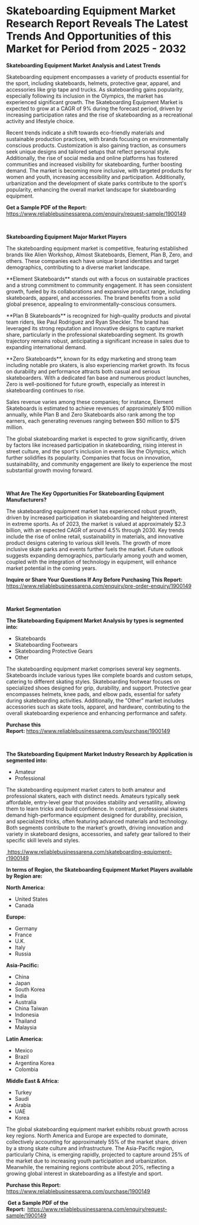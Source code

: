 <p><h1>Skateboarding Equipment Market Research Report Reveals The Latest Trends And Opportunities of this Market for Period from 2025 - 2032</h1></p><p><strong>Skateboarding Equipment Market Analysis and Latest Trends</strong></p>
<p><p>Skateboarding equipment encompasses a variety of products essential for the sport, including skateboards, helmets, protective gear, apparel, and accessories like grip tape and trucks. As skateboarding gains popularity, especially following its inclusion in the Olympics, the market has experienced significant growth. The Skateboarding Equipment Market is expected to grow at a CAGR of 9% during the forecast period, driven by increasing participation rates and the rise of skateboarding as a recreational activity and lifestyle choice.</p><p>Recent trends indicate a shift towards eco-friendly materials and sustainable production practices, with brands focusing on environmentally conscious products. Customization is also gaining traction, as consumers seek unique designs and tailored setups that reflect personal style. Additionally, the rise of social media and online platforms has fostered communities and increased visibility for skateboarding, further boosting demand. The market is becoming more inclusive, with targeted products for women and youth, increasing accessibility and participation. Additionally, urbanization and the development of skate parks contribute to the sport's popularity, enhancing the overall market landscape for skateboarding equipment.</p></p>
<p><strong>Get a Sample PDF of the Report:&nbsp;</strong> <a href="https://www.reliablebusinessarena.com/enquiry/request-sample/1900149?utm_campaign=2635&utm_medium=2&utm_source=Github&utm_content=ia&utm_term=15042025&utm_id=skateboarding-equipment">https://www.reliablebusinessarena.com/enquiry/request-sample/1900149</a></p>
<p>&nbsp;</p>
<p><strong>Skateboarding Equipment Major Market Players</strong></p>
<p><p>The skateboarding equipment market is competitive, featuring established brands like Alien Workshop, Almost Skateboards, Element, Plan B, Zero, and others. These companies each have unique brand identities and target demographics, contributing to a diverse market landscape.</p><p>**Element Skateboards** stands out with a focus on sustainable practices and a strong commitment to community engagement. It has seen consistent growth, fueled by its collaborations and expansive product range, including skateboards, apparel, and accessories. The brand benefits from a solid global presence, appealing to environmentally-conscious consumers.</p><p>**Plan B Skateboards** is recognized for high-quality products and pivotal team riders, like Paul Rodriguez and Ryan Sheckler. The brand has leveraged its strong reputation and innovative designs to capture market share, particularly in the professional skateboarding segment. Its growth trajectory remains robust, anticipating a significant increase in sales due to expanding international demand.</p><p>**Zero Skateboards**, known for its edgy marketing and strong team including notable pro skaters, is also experiencing market growth. Its focus on durability and performance attracts both casual and serious skateboarders. With a dedicated fan base and numerous product launches, Zero is well-positioned for future growth, especially as interest in skateboarding continues to rise.</p><p>Sales revenue varies among these companies; for instance, Element Skateboards is estimated to achieve revenues of approximately $100 million annually, while Plan B and Zero Skateboards also rank among the top earners, each generating revenues ranging between $50 million to $75 million.</p><p>The global skateboarding market is expected to grow significantly, driven by factors like increased participation in skateboarding, rising interest in street culture, and the sport's inclusion in events like the Olympics, which further solidifies its popularity. Companies that focus on innovation, sustainability, and community engagement are likely to experience the most substantial growth moving forward.</p></p>
<p>&nbsp;</p>
<p><strong>What Are The Key Opportunities For Skateboarding Equipment Manufacturers?</strong></p>
<p><p>The skateboarding equipment market has experienced robust growth, driven by increased participation in skateboarding and heightened interest in extreme sports. As of 2023, the market is valued at approximately $2.3 billion, with an expected CAGR of around 4.5% through 2030. Key trends include the rise of online retail, sustainability in materials, and innovative product designs catering to various skill levels. The growth of more inclusive skate parks and events further fuels the market. Future outlook suggests expanding demographics, particularly among youth and women, coupled with the integration of technology in equipment, will enhance market potential in the coming years.</p></p>
<p><strong>Inquire or Share Your Questions If Any Before Purchasing This Report:</strong> <a href="https://www.reliablebusinessarena.com/enquiry/pre-order-enquiry/1900149?utm_campaign=2635&utm_medium=2&utm_source=Github&utm_content=ia&utm_term=15042025&utm_id=skateboarding-equipment">https://www.reliablebusinessarena.com/enquiry/pre-order-enquiry/1900149</a></p>
<p>&nbsp;</p>
<p><strong>Market Segmentation</strong></p>
<p><strong>The Skateboarding Equipment Market Analysis by types is segmented into:</strong></p>
<p><ul><li>Skateboards</li><li>Skateboarding Footwears</li><li>Skateboarding Protective Gears</li><li>Other</li></ul></p>
<p><p>The skateboarding equipment market comprises several key segments. Skateboards include various types like complete boards and custom setups, catering to different skating styles. Skateboarding footwear focuses on specialized shoes designed for grip, durability, and support. Protective gear encompasses helmets, knee pads, and elbow pads, essential for safety during skateboarding activities. Additionally, the "Other" market includes accessories such as skate tools, apparel, and hardware, contributing to the overall skateboarding experience and enhancing performance and safety.</p></p>
<p><strong>Purchase this Report:&nbsp;</strong><a href="https://www.reliablebusinessarena.com/purchase/1900149?utm_campaign=2635&utm_medium=2&utm_source=Github&utm_content=ia&utm_term=15042025&utm_id=skateboarding-equipment">https://www.reliablebusinessarena.com/purchase/1900149</a></p>
<p>&nbsp;</p>
<p><strong>The Skateboarding Equipment Market Industry Research by Application is segmented into:</strong></p>
<p><ul><li>Amateur</li><li>Professional</li></ul></p>
<p><p>The skateboarding equipment market caters to both amateur and professional skaters, each with distinct needs. Amateurs typically seek affordable, entry-level gear that provides stability and versatility, allowing them to learn tricks and build confidence. In contrast, professional skaters demand high-performance equipment designed for durability, precision, and specialized tricks, often featuring advanced materials and technology. Both segments contribute to the market's growth, driving innovation and variety in skateboard designs, accessories, and safety gear tailored to their specific skill levels and styles.</p></p>
<p><a href="https://www.reliablebusinessarena.com/skateboarding-equipment-r1900149?utm_campaign=2635&utm_medium=2&utm_source=Github&utm_content=ia&utm_term=15042025&utm_id=skateboarding-equipment">&nbsp;https://www.reliablebusinessarena.com/skateboarding-equipment-r1900149</a></p>
<p><strong>In terms of Region, the Skateboarding Equipment Market Players available by Region are:</strong></p>
<p>
    <p> <strong> North America: </strong>
        <ul>
            <li>United States</li>
            <li>Canada</li>
        </ul>
        </p> 
    <p> <strong> Europe: </strong>
        <ul>
            <li>Germany</li>
            <li>France</li>
            <li>U.K.</li>
            <li>Italy</li>
            <li>Russia</li>
        </ul>
        </p> 
    <p> <strong> Asia-Pacific: </strong>
        <ul>
            <li>China</li>
            <li>Japan</li>
            <li>South Korea</li>
            <li>India</li>
            <li>Australia</li>
            <li>China Taiwan</li>
            <li>Indonesia</li>
            <li>Thailand</li>
            <li>Malaysia</li>
        </ul>
        </p> 
    <p> <strong> Latin America: </strong>
        <ul>
            <li>Mexico</li>
            <li>Brazil</li>
            <li>Argentina Korea</li>
            <li>Colombia</li>
        </ul>
        </p> 
    <p> <strong> Middle East & Africa: </strong>
        <ul>
            <li>Turkey</li>
            <li>Saudi</li>
            <li>Arabia</li>
            <li>UAE</li>
            <li>Korea</li>
        </ul>
    </p>
    </p>
<p><p>The global skateboarding equipment market exhibits robust growth across key regions. North America and Europe are expected to dominate, collectively accounting for approximately 55% of the market share, driven by a strong skate culture and infrastructure. The Asia-Pacific region, particularly China, is emerging rapidly, projected to capture around 25% of the market due to increasing youth participation and urbanization. Meanwhile, the remaining regions contribute about 20%, reflecting a growing global interest in skateboarding as a lifestyle and sport.</p></p>
<p><strong>Purchase this Report: </strong><a href="https://www.reliablebusinessarena.com/purchase/1900149?utm_campaign=2635&utm_medium=2&utm_source=Github&utm_content=ia&utm_term=15042025&utm_id=skateboarding-equipment">https://www.reliablebusinessarena.com/purchase/1900149</a></p>
<p>&nbsp;<strong>Get a Sample PDF of the Report:&nbsp;&nbsp;</strong><a href="https://www.reliablebusinessarena.com/enquiry/request-sample/1900149?utm_campaign=2635&utm_medium=2&utm_source=Github&utm_content=ia&utm_term=15042025&utm_id=skateboarding-equipment">https://www.reliablebusinessarena.com/enquiry/request-sample/1900149</a></p>
<p><strong></strong></p>
<p><p></p><p></p><p></p></p>
